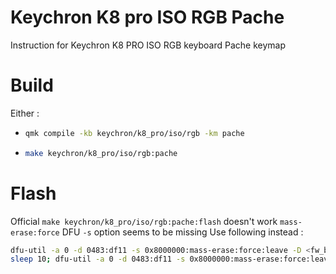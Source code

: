 
# Keychron K8 pro ISO RGB Pache

Instruction for Keychron K8 PRO ISO RGB keyboard Pache keymap

# Build

Either :

- ```sh
  qmk compile -kb keychron/k8_pro/iso/rgb -km pache
  ```

- ```sh
  make keychron/k8_pro/iso/rgb:pache
  ```

# Flash

Official `make keychron/k8_pro/iso/rgb:pache:flash` doesn't work
`mass-erase:force` DFU `-s` option seems to be missing
Use following instead :

```sh
dfu-util -a 0 -d 0483:df11 -s 0x8000000:mass-erase:force:leave -D <fw_bin_file>
sleep 10; dfu-util -a 0 -d 0483:df11 -s 0x8000000:mass-erase:force:leave -D keychron_k8_pro_iso_rgb_pache.bin
```
